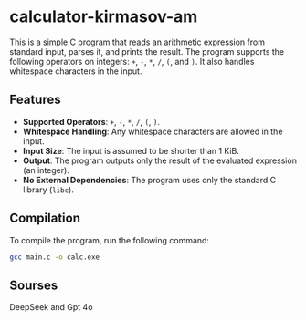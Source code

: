 # calculator-kirmasov-am
This is a simple C program that reads an arithmetic expression from standard input, parses it, and prints the result. The program supports the following operators on integers: `+`, `-`, `*`, `/`, `(`, and `)`. It also handles whitespace characters in the input.

## Features

- **Supported Operators**: `+`, `-`, `*`, `/`, `(`, `)`.
- **Whitespace Handling**: Any whitespace characters are allowed in the input.
- **Input Size**: The input is assumed to be shorter than 1 KiB.
- **Output**: The program outputs only the result of the evaluated expression (an integer).
- **No External Dependencies**: The program uses only the standard C library (`libc`).

## Compilation
To compile the program, run the following command:

```bash
gcc main.c -o calc.exe
```
## Sourses
DeepSeek and Gpt 4o
